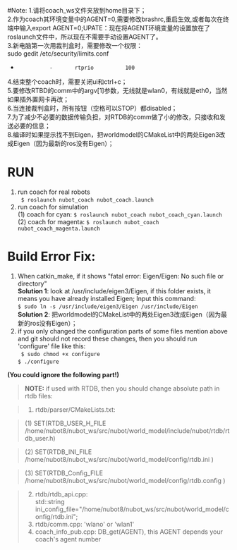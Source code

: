 #Note:
1.请将coach_ws文件夹放到home目录下；   
2.作为coach其环境变量中的AGENT=0,需要修改brashrc,重启生效,或者每次在终端中输入export AGENT=0;UPATE：现在将AGENT环境变量的设置放在了roslaunch文件中，所以现在不需要手动设置AGENT了。   
3.新电脑第一次用裁判盒时，需要修改一个权限：   
﻿sudo gedit /etc/security/limits.conf   
  *               -       rtprio          100   
4.结束整个coach时，需要关闭ui和ctrl+c；   
5.要修改RTBD的comm中的argv[1]参数，无线就是wlan0，有线就是eth0，当然如果插外置网卡再改；   
6.当连接裁判盒时，所有按钮（空格可以STOP）都disabled；   
7.为了减少不必要的数据传输负担，对RTDB的comm做了小的修改，只接收和发送必要的信息；   
8.编译时如果提示找不到Eigen，把worldmodel的CMakeList中的两处Eigen3改成Eigen（因为最新的ros没有Eigen）；   

# RUN
1. run coach for real robots   
` $ roslaunch nubot_coach nubot_coach.launch` 
2. run coach for simulation   
	(1) coach for cyan: 	` $ roslaunch nubot_coach nubot_coach_cyan.launch `   
	(2) coach for magenta: 	` $ roslaunch nubot_coach nubot_coach_magenta.launch `   

# Build Error Fix:
1. When catkin_make, if it shows "fatal error: Eigen/Eigen: No such file or directory"   
**Solution 1**: look at /usr/include/eigen3/Eigen, if this folder exists, it means you have already installed Eigen; Input this command:    
` $ sudo ln -s /usr/include/eigen3/Eigen /usr/include/Eigen   `   
**Solution 2**: 把worldmodel的CMakeList中的两处Eigen3改成Eigen（因为最新的ros没有Eigen）；   
2. if you only changed the configuration parts of some files mention above and git should not record these changes, then you should run 'configure' file like this:   
` $ sudo chmod +x configure`   
` $ ./configure `   
   
   
**(You could ignore the following part!)**
> **NOTE:** if used with RTDB, then you should change absolute path in rtdb files:

> 1. rtdb/parser/CMakeLists.txt:

>    (1) SET(RTDB_USER_H_FILE   /home/nubot8/nubot_ws/src/nubot/world_model/include/nubot/rtdb/rtdb_user.h)

>    (2) SET(RTDB_INI_FILE      /home/nubot8/nubot_ws/src/nubot/world_model/config/rtdb.ini )

>    (3) SET(RTDB_Config_FILE   /home/nubot8/nubot_ws/src/nubot/world_model/config/rtdb.config )

> 2. rtdb/rtdb_api.cpp:    
>    std::string ini_config_file="/home/nubot8/nubot_ws/src/nubot/world_model/config/rtdb.ini";
> 3. rtdb/comm.cpp: 'wlano' or 'wlan1'
> 4. coach_info_pub.cpp: DB_get(AGENT), this AGENT depends your coach's agent number
